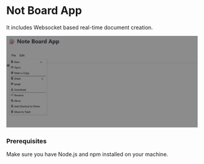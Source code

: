 # Not Board App
It includes Websocket based real-time document creation.

![Screenshot](1.png)

### Prerequisites

Make sure you have Node.js and npm installed on your machine.

 
